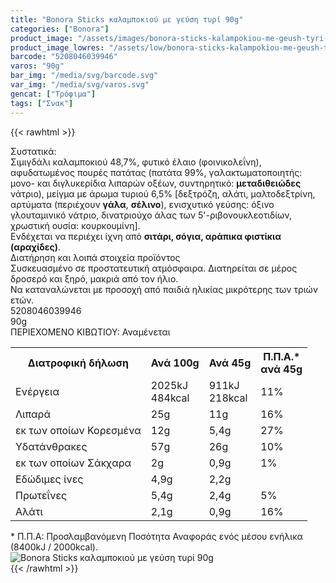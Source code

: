 ```yaml
---
title: "Bonora Sticks καλαμποκιού με γεύση τυρί 90g"
categories: ["Bonora"]
product_image: "/assets/images/bonora-sticks-kalampokiou-me-geush-tyri-90g.jpg"
product_image_lowres: "/assets/low/bonora-sticks-kalampokiou-me-geush-tyri-90g.jpg"
barcode: "5208046039946"
varos: "90g"
bar_img: "/media/svg/barcode.svg"
var_img: "/media/svg/varos.svg"
gencat: ["Τρόφιμα"]
tags: ["Σνακ"]
---
```

{{< rawhtml >}}

<div class="sload120"><div class="product"><div id="sistatika">Συστατικά:</div><div class="alltext">Σιμιγδάλι καλαμποκιού 48,7%, φυτικό έλαιο (φοινικολεΐνη), αφυδατωμένος πουρές πατάτας (πατάτα 99%, γαλακτωματοποιητής: μονο- και διγλυκερίδια λιπαρών οξέων, συντηρητικό: <strong>μεταδιθειώδες</strong> νάτριο), μείγμα με άρωμα τυριού 6,5% [δεξτρόζη, αλάτι, μαλτοδεξτρίνη, αρτύματα (περιέχουν <strong>γάλα</strong>, <strong>σέλινο</strong>), ενισχυτικό γεύσης: όξινο γλουταμινικό νάτριο, δινατριούχο άλας των 5'-ριβονουκλεοτιδίων, χρωστική ουσία: κουρκουμίνη].<br>Ενδέχεται να περιέχει ίχνη από <strong>σιτάρι, σόγια, αράπικα φιστίκια (αραχίδες)</strong>.</div><div id="loipa">Διατήρηση και λοιπά στοιχεία προϊόντος</div><div class="alltext">Συσκευασμένο σε προστατευτική ατμόσφαιρα. Διατηρείται σε μέρος δροσερό και ξηρό, μακριά από τον ήλιο.<br>Να καταναλώνεται με προσοχή από παιδιά ηλικίας μικρότερης των τριών ετών.</div><div id="barcode"><div id="barimage1"></div><span id="bartext">5208046039946</span></div><div id="varos"><div id="varosimage1"></div><span id="varostext">90g</span></div><div id="kivotio">ΠΕΡΙΕΧΟΜΕΝΟ ΚΙΒΩΤΙΟΥ:&nbsp;Αναμένεται</div><div class="tabout"><table id="diatable"><tbody><tr><th>Διατροφική δήλωση</th><th>Ανά 100g</th><th>Ανά 45g</th><th>Π.Π.Α.*<br>ανά 45g</th></tr><tr><td class="texr2">Ενέργεια</td><td class="texr">2025kJ<br>484kcal</td><td class="texr">911kJ<br>218kcal</td><td class="texr">11%</td></tr><tr><td class="texr2">Λιπαρά</td><td class="texr">25g</td><td class="texr">11g</td><td class="texr">16%</td></tr><tr><td class="gray">εκ των οποίων Κορεσµένα</td><td class="gray2">12g</td><td class="gray2">5,4g</td><td class="gray2">27%</td></tr><tr><td class="texr2">Yδατάνθρακες</td><td class="texr">57g</td><td class="texr">26g</td><td class="texr">10%</td></tr><tr><td class="gray">εκ των οποίων Σάκχαρα</td><td class="gray2">2g</td><td class="gray2">0,9g</td><td class="gray2">1%</td></tr><tr><td class="texr2">Eδώδιμες ίνες</td><td class="texr">4,9g</td><td class="texr">2,2g</td><td class="texr">&nbsp;</td></tr><tr><td class="texr2">Πρωτεΐνες</td><td class="texr">5,4g</td><td class="texr">2,4g</td><td class="texr">5%</td></tr><tr><td class="texr2">Αλάτι</td><td class="texr">2,1g</td><td class="texr">0,9g</td><td class="texr">16%</td></tr></tbody></table></div><div class="alltext">* Π.Π.Α: Προσλαμβανόμενη Ποσότητα Αναφοράς ενός μέσου ενήλικα (8400kJ / 2000kcal).</div><div class="pimg"><img alt="Bonora Sticks καλαμποκιού με γεύση τυρί 90g" title="Bonora Sticks καλαμποκιού με γεύση τυρί 90g" src="/assets/images/bonora-sticks-kalampokiou-me-geush-tyri-90g.jpg"></div></div></div>
{{< /rawhtml >}}


